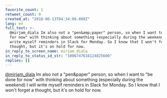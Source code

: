 ```yaml
---
favorite_count: 1
retweet_count: 0
created_at: "2018-06-13T04:34:08.000Z"
lang: en
full_text: >-
  @mirjam_diala Im also not a "pen&amp;paper" person, so when I want to "be done
  for now" with thinking about something (especially during the weekend) I will
  write myself reminders in Slack for Monday. So I know that I won't forget a
  thought, but it's on hold for now.
in_reply_to_screen_name: mirjam_diala
in_reply_to_status_id_str: "1006747616124825600"
replies: []
---
```


[@mirjam_diala](https://twitter.com/mirjam_diala) Im also not a "pen&amp;paper"
person, so when I want to "be done for now" with thinking about something
(especially during the weekend) I will write myself reminders in Slack for
Monday. So I know that I won't forget a thought, but it's on hold for now.
